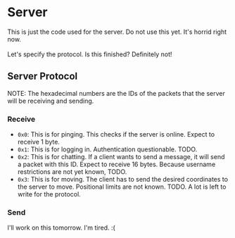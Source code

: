 # Server
This is just the code used for the server. Do not use this yet. It's horrid right now.
\
\
Let's specify the protocol. Is this finished? Definitely not!
## Server Protocol
NOTE: The hexadecimal numbers are the IDs of the packets that the server will be receiving and sending.

### Receive
- `0x0`: This is for pinging. This checks if the server is online. Expect to receive 1 byte.
- `0x1`: This is for logging in. Authentication questionable. TODO.
- `0x2`: This is for chatting. If a client wants to send a message, it will send a packet with this ID. Expect to receive 16 bytes. Because username restrictions are not yet known, TODO.
- `0x3`: This is for moving. The client has to send the desired coordinates to the server to move. Positional limits are not known. TODO.
A lot is left to write for the protocol.

### Send
I'll work on this tomorrow. I'm tired. :(
